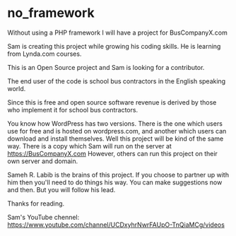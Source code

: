 # no_framework
Without using a PHP framework I will have a project for BusCompanyX.com 

Sam is creating this project while growing his coding skills.
He is learning from Lynda.com courses.

This is an Open Source project and Sam is looking for a contributor.

The end user of the code is school bus contractors
in the English speaking world.

Since this is free and open source
software revenue is derived by those who implement
it for school bus contractors.

You know how WordPress has two versions. There is the one
which users use for free and is hosted on wordpress.com,
and another which users can download and install themselves.
Well this project will be kind of the same way. There is a copy
which Sam will run on the server at https://BusCompanyX.com
However, others can run this project on their own server
and domain.

Sameh R. Labib is the brains of this project. If you choose to
partner up with him then you'll need to do things his way. You can make suggestions
now and then. But you will follow his lead.

Thanks for reading.

Sam's YouTube chennel:
https://www.youtube.com/channel/UCDxyhrNwrFAUpO-TnQiaMCg/videos
